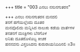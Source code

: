 +++
title = "003 ಎನಲು ನಸುನಗುತರಸ"

+++
ಎನಲು ನಸುನಗುತರಸ ಮನದಲಿ  
ತನಗೆ ಹಗೆಯಿಲ್ಲೆಂದು ದೂತರ  
ಮನವೊಲಿದು ಮನ್ನಿಸಿದ ನಾಲುಕು ಕಡೆಯ ವಾರ್ತೆಗಳ  
ತನತನಗೆ ಮಂತ್ರಿಗಳು ಬೆಸಗೊಳ  
ಲನಿತು ದೂತರೊಳೊಬ್ಬ ಕೀಚಕ  
ಹನನವನು ವಿಸ್ತರಿಸಿದನು ಕುರುರಾಯನಿದಿರಿನಲಿ      ॥3॥